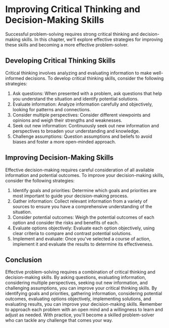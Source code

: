 Improving Critical Thinking and Decision-Making Skills
=======================================================================================================

Successful problem-solving requires strong critical thinking and decision-making skills. In this chapter, we'll explore effective strategies for improving these skills and becoming a more effective problem-solver.

Developing Critical Thinking Skills
-----------------------------------

Critical thinking involves analyzing and evaluating information to make well-informed decisions. To develop critical thinking skills, consider the following strategies:

1. Ask questions: When presented with a problem, ask questions that help you understand the situation and identify potential solutions.
2. Evaluate information: Analyze information carefully and objectively, looking for patterns and connections.
3. Consider multiple perspectives: Consider different viewpoints and opinions and weigh their strengths and weaknesses.
4. Seek out new information: Continuously seek out new information and perspectives to broaden your understanding and knowledge.
5. Challenge assumptions: Question assumptions and beliefs to avoid biases and foster a more open-minded approach.

Improving Decision-Making Skills
--------------------------------

Effective decision-making requires careful consideration of all available information and potential outcomes. To improve your decision-making skills, consider the following strategies:

1. Identify goals and priorities: Determine which goals and priorities are most important to guide your decision-making process.
2. Gather information: Collect relevant information from a variety of sources to ensure you have a comprehensive understanding of the situation.
3. Consider potential outcomes: Weigh the potential outcomes of each option and consider the risks and benefits of each.
4. Evaluate options objectively: Evaluate each option objectively, using clear criteria to compare and contrast potential solutions.
5. Implement and evaluate: Once you've selected a course of action, implement it and evaluate the results to determine its effectiveness.

Conclusion
----------

Effective problem-solving requires a combination of critical thinking and decision-making skills. By asking questions, evaluating information, considering multiple perspectives, seeking out new information, and challenging assumptions, you can improve your critical thinking skills. By identifying goals and priorities, gathering information, considering potential outcomes, evaluating options objectively, implementing solutions, and evaluating results, you can improve your decision-making skills. Remember to approach each problem with an open mind and a willingness to learn and adjust as needed. With practice, you'll become a skilled problem-solver who can tackle any challenge that comes your way.
